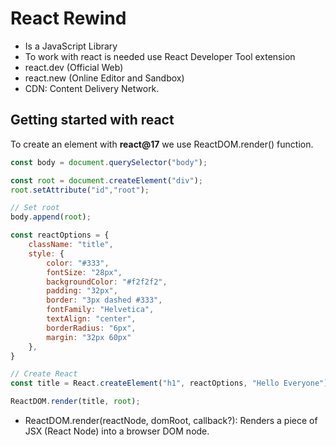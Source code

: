 # React Rewind

- Is a JavaScript Library
- To work with react is needed use React Developer Tool extension
- react.dev (Official Web)
- react.new (Online Editor and Sandbox)
- CDN: Content Delivery Network.

## Getting started with react

To create an element with **react@17** we use ReactDOM.render() function.

```js
const body = document.querySelector("body");

const root = document.createElement("div");
root.setAttribute("id","root");

// Set root
body.append(root);

const reactOptions = {
    className: "title",
    style: {
        color: "#333",
        fontSize: "28px",
        backgroundColor: "#f2f2f2",
        padding: "32px",
        border: "3px dashed #333",
        fontFamily: "Helvetica",
        textAlign: "center",
        borderRadius: "6px",
        margin: "32px 60px"
    },
}

// Create React
const title = React.createElement("h1", reactOptions, "Hello Everyone");

ReactDOM.render(title, root);
```

- ReactDOM.render(reactNode, domRoot, callback?): Renders a piece of JSX (React Node) into a browser DOM node.

